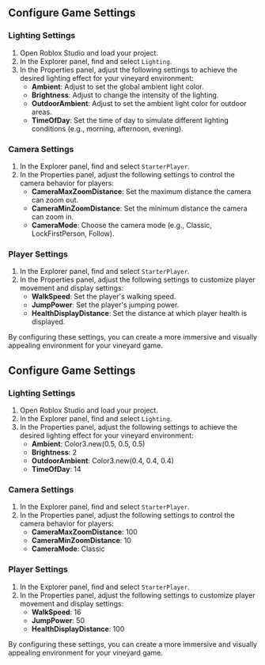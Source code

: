 ## Configure Game Settings

### Lighting Settings
1. Open Roblox Studio and load your project.
2. In the Explorer panel, find and select `Lighting`.
3. In the Properties panel, adjust the following settings to achieve the desired lighting effect for your vineyard environment:
   - **Ambient**: Adjust to set the global ambient light color.
   - **Brightness**: Adjust to change the intensity of the lighting.
   - **OutdoorAmbient**: Adjust to set the ambient light color for outdoor areas.
   - **TimeOfDay**: Set the time of day to simulate different lighting conditions (e.g., morning, afternoon, evening).

### Camera Settings
1. In the Explorer panel, find and select `StarterPlayer`.
2. In the Properties panel, adjust the following settings to control the camera behavior for players:
   - **CameraMaxZoomDistance**: Set the maximum distance the camera can zoom out.
   - **CameraMinZoomDistance**: Set the minimum distance the camera can zoom in.
   - **CameraMode**: Choose the camera mode (e.g., Classic, LockFirstPerson, Follow).

### Player Settings
1. In the Explorer panel, find and select `StarterPlayer`.
2. In the Properties panel, adjust the following settings to customize player movement and display settings:
   - **WalkSpeed**: Set the player's walking speed.
   - **JumpPower**: Set the player's jumping power.
   - **HealthDisplayDistance**: Set the distance at which player health is displayed.

By configuring these settings, you can create a more immersive and visually appealing environment for your vineyard game.

## Configure Game Settings

### Lighting Settings
1. Open Roblox Studio and load your project.
2. In the Explorer panel, find and select `Lighting`.
3. In the Properties panel, adjust the following settings to achieve the desired lighting effect for your vineyard environment:
   - **Ambient**: Color3.new(0.5, 0.5, 0.5)
   - **Brightness**: 2
   - **OutdoorAmbient**: Color3.new(0.4, 0.4, 0.4)
   - **TimeOfDay**: 14

### Camera Settings
1. In the Explorer panel, find and select `StarterPlayer`.
2. In the Properties panel, adjust the following settings to control the camera behavior for players:
   - **CameraMaxZoomDistance**: 100
   - **CameraMinZoomDistance**: 10
   - **CameraMode**: Classic

### Player Settings
1. In the Explorer panel, find and select `StarterPlayer`.
2. In the Properties panel, adjust the following settings to customize player movement and display settings:
   - **WalkSpeed**: 16
   - **JumpPower**: 50
   - **HealthDisplayDistance**: 100

By configuring these settings, you can create a more immersive and visually appealing environment for your vineyard game.
